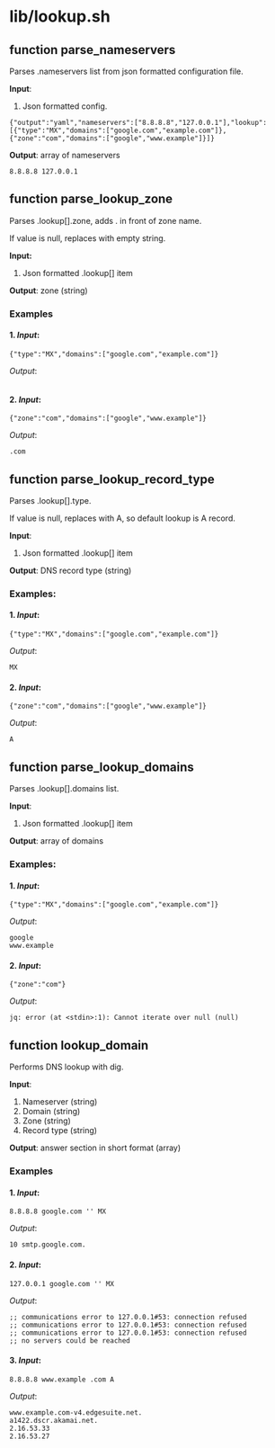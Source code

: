 # lib/lookup.sh

## function parse_nameservers

Parses .nameservers list from json formatted configuration file.

**Input**:
1. Json formatted config.
```
{"output":"yaml","nameservers":["8.8.8.8","127.0.0.1"],"lookup":[{"type":"MX","domains":["google.com","example.com"]},{"zone":"com","domains":["google","www.example"]}]}
```

**Output**: array of nameservers
```
8.8.8.8 127.0.0.1
```

## function parse_lookup_zone

Parses .lookup[].zone, adds . in front of zone name.

If value is null, replaces with empty string.

**Input:**
1. Json formatted .lookup[] item

**Output**: zone (string)

### Examples

#### 1. *Input*:
```
{"type":"MX","domains":["google.com","example.com"]}
```

*Output*:
```
```

#### 2. *Input*:
```
{"zone":"com","domains":["google","www.example"]}
```

*Output*:
```
.com
```

## function parse_lookup_record_type

Parses .lookup[].type.

If value is null, replaces with A, so default lookup is A record.

**Input**:
1. Json formatted .lookup[] item

**Output**: DNS record type (string)

### Examples:

#### 1. *Input*:
```
{"type":"MX","domains":["google.com","example.com"]}
```

*Output*:
```
MX
```

#### 2. *Input*:
```
{"zone":"com","domains":["google","www.example"]}
```

*Output*:
```
A
```

## function parse_lookup_domains

Parses .lookup[].domains list.

**Input**:
1. Json formatted .lookup[] item

**Output**: array of domains

### Examples:

#### 1. *Input*:
```
{"type":"MX","domains":["google.com","example.com"]}
```

*Output*:
```
google
www.example
```

#### 2. *Input*:
```
{"zone":"com"}
```

*Output*:
```
jq: error (at <stdin>:1): Cannot iterate over null (null)
```

## function lookup_domain

Performs DNS lookup with dig.

**Input**:
1. Nameserver (string)
2. Domain (string)
3. Zone (string)
4. Record type (string)

**Output**: answer section in short format (array)

### Examples

#### 1. *Input*:
```
8.8.8.8 google.com '' MX
```

*Output*:
```
10 smtp.google.com.
```

#### 2. *Input*:
```
127.0.0.1 google.com '' MX
```

*Output*:
```
;; communications error to 127.0.0.1#53: connection refused
;; communications error to 127.0.0.1#53: connection refused
;; communications error to 127.0.0.1#53: connection refused
;; no servers could be reached
```

#### 3. *Input*:
```
8.8.8.8 www.example .com A
```

*Output*:
```
www.example.com-v4.edgesuite.net.
a1422.dscr.akamai.net.
2.16.53.33
2.16.53.27
```
